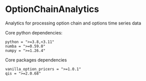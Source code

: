 # OptionChainAnalytics
 Analytics for processing option chain and options time series data


Core python dependencies:

    python = ">=3.8,<3.11"
    numba = ">=0.59.0"
    numpy = ">=1.26.4"

Core packages dependencies

    vanilla_option_pricers = ">=1.0.1"
    qis = ">=2.0.68"
